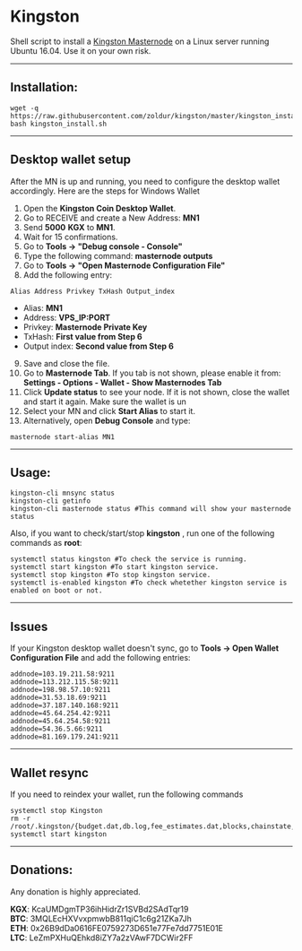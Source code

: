 # Kingston
Shell script to install a [Kingston Masternode](https://www.kingston.cash/) on a Linux server running Ubuntu 16.04. Use it on your own risk.

***
## Installation:
```
wget -q https://raw.githubusercontent.com/zoldur/kingston/master/kingston_install.sh
bash kingston_install.sh
```
***

## Desktop wallet setup

After the MN is up and running, you need to configure the desktop wallet accordingly. Here are the steps for Windows Wallet
1. Open the **Kingston Coin Desktop Wallet**.
2. Go to RECEIVE and create a New Address: **MN1**
3. Send **5000** **KGX** to **MN1**.
4. Wait for 15 confirmations.
5. Go to **Tools -> "Debug console - Console"**
6. Type the following command: **masternode outputs**
7. Go to  **Tools -> "Open Masternode Configuration File"**
8. Add the following entry:
```
Alias Address Privkey TxHash Output_index
```
* Alias: **MN1**
* Address: **VPS_IP:PORT**
* Privkey: **Masternode Private Key**
* TxHash: **First value from Step 6**
* Output index:  **Second value from Step 6**
9. Save and close the file.
10. Go to **Masternode Tab**. If you tab is not shown, please enable it from: **Settings - Options - Wallet - Show Masternodes Tab**
11. Click **Update status** to see your node. If it is not shown, close the wallet and start it again. Make sure the wallet is un
12. Select your MN and click **Start Alias** to start it.
13. Alternatively, open **Debug Console** and type:
```
masternode start-alias MN1
```
***

## Usage:
```
kingston-cli mnsync status
kingston-cli getinfo
kingston-cli masternode status #This command will show your masternode status
```
Also, if you want to check/start/stop **kingston** , run one of the following commands as **root**:

```
systemctl status kingston #To check the service is running.
systemctl start kingston #To start kingston service.
systemctl stop kingston #To stop kingston service.
systemctl is-enabled kingston #To check whetether kingston service is enabled on boot or not.
```
***

## Issues
If your Kingston desktop wallet doesn't sync, go to **Tools -> Open Wallet Configuration File** and add the following entries:
```
addnode=103.19.211.58:9211
addnode=113.212.115.58:9211
addnode=198.98.57.10:9211
addnode=31.53.18.69:9211
addnode=37.187.140.168:9211
addnode=45.64.254.42:9211
addnode=45.64.254.58:9211
addnode=54.36.5.66:9211
addnode=81.169.179.241:9211
```
***

## Wallet resync
If you need to reindex your wallet, run the following commands
```
systemctl stop Kingston
rm -r /root/.kingston/{budget.dat,db.log,fee_estimates.dat,blocks,chainstate,mncache.dat,mnpayments.dat,peers.dat}
systemctl start kingston
```
***

## Donations:  

Any donation is highly appreciated.  

**KGX**: KcaUMDgmTP36ihHidrZr1SVBd2SAdTqr19  
**BTC**: 3MQLEcHXVvxpmwbB811qiC1c6g21ZKa7Jh  
**ETH**: 0x26B9dDa0616FE0759273D651e77Fe7dd7751E01E  
**LTC**: LeZmPXHuQEhkd8iZY7a2zVAwF7DCWir2FF
